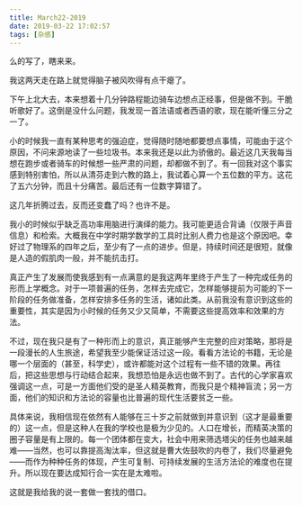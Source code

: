 ```yaml
---
title: March22-2019
date: 2019-03-22 17:02:57
tags: [杂感]
---
```


么的写了，瞎来来。

<!--more-->

我这两天走在路上就觉得脑子被风吹得有点干瘪了。

下午上北大去，本来想着十几分钟路程能边骑车边想点正经事，但是做不到。干脆听歌好了。这倒是没什么问题，我发现一首法语或者西语的歌，现在能听懂三分之一了。

小的时候我一直有某种思考的强迫症，觉得随时随地都要想点事情，可能由于这个原因，不问来源地读了一些垃圾书。本来我还是以此为骄傲的。最近这几天我每当想在跑步或者骑车的时候想一些严肃的问题，却都做不到了。有一回我对这个事实感到特别害怕，所以从清芬走到六教的路上，我试着心算一个五位数的平方。这花了五六分钟，而且十分痛苦。最后还有一位数字算错了。

这几年折腾过去，反而还变蠢了吗？也许不是。

我小的时候似乎缺乏高功率用脑进行演绎的能力。我可能更适合背诵（仅限于声音信息）和检索。大概我在中学时期学数学的工具时比别人费力也是这个原因吧。幸好过了物理系的四年之后，至少有了一点的进步。但是，持续时间还是很短，就像是人造的假肌肉一般，并不能抗击打。

真正产生了发展而使我感到有一点满意的是我这两年里终于产生了一种完成任务的形而上学概念。对于一项普遍的任务，怎样去完成它，怎样能够提前为可能的下一阶段的任务做准备，怎样安排多任务的生活，诸如此类。从前我没有意识到这些的重要性，其实是因为小时候的任务又少又简单，不需要这些提高效率和效果的方法。

不过，现在我只是有了一种形而上的意识，真正能够产生完整的应对策略，那将是一段漫长的人生旅途，希望我至少能保证活过这一段。看看方法论的书籍，无论是哪一个层面的（甚至，科学史），或许都能对这个过程有一些不错的效果。再往后，把这些思想与行动结合起来，我想恐怕是永远也做不到了。古代的心学家喜欢强调这一点，可是一方面他们受的是圣人精英教育，而我只是个精神盲流；另一方面，他们的知识和方法论的容量也比普遍的现代生活要贫乏一些。

具体来说，我相信现在依然有人能够在三十岁之前就做到并意识到（这才是最重要的）这一点，但是这种人在我的学校也是极为少见的。人口在增长，而精英决策的圈子容量是有上限的。每一个团体都在变大，社会中用来筛选塔尖的任务也越来越难——当然，也可以靠提高淘汰率，但这就是曹大佐鼓吹的内卷了，我们尽量避免——而作为种种任务的体现，产生可复制、可持续发展的生活方法论的难度也在提升。所以现在要达成知行合一实在是太难啦。

这就是我给我的说一套做一套找的借口。